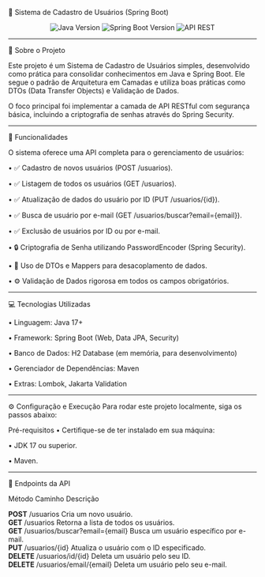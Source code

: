 🔰 Sistema de Cadastro de Usuários (Spring Boot)
<p align="center">
<img src="https://img.shields.io/badge/Java-17+-blue.svg" alt="Java Version">
<img src="https://img.shields.io/badge/Spring%20Boot-3.x-green.svg" alt="Spring Boot Version">
<img src="https://img.shields.io/badge/API%20REST-Yes-orange.svg" alt="API REST">
</p>

---

📜 Sobre o Projeto  

  Este projeto é um Sistema de Cadastro de Usuários simples, desenvolvido como prática para consolidar conhecimentos em Java e Spring Boot. Ele segue o padrão de Arquitetura em Camadas e utiliza boas práticas como DTOs (Data Transfer Objects) e Validação de Dados.

  O foco principal foi implementar a camada de API RESTful com segurança básica, incluindo a criptografia de senhas através do Spring Security.

---

🧱 Funcionalidades

O sistema oferece uma API completa para o gerenciamento de usuários:

 •  ✅ Cadastro de novos usuários (POST /usuarios).

 •  ✅ Listagem de todos os usuários (GET /usuarios).

 •  ✅ Atualização de dados do usuário por ID (PUT /usuarios/{id}).

 •  ✅ Busca de usuário por e-mail (GET /usuarios/buscar?email={email}).

 •  ✅ Exclusão de usuários por ID ou por e-mail.

 •  🔒 Criptografia de Senha utilizando PasswordEncoder (Spring Security).

 •  🔄 Uso de DTOs e Mappers para desacoplamento de dados.

 •  ⚙️ Validação de Dados rigorosa em todos os campos obrigatórios.

---

💻 Tecnologias Utilizadas

• Linguagem: Java 17+

• Framework: Spring Boot (Web, Data JPA, Security)

• Banco de Dados: H2 Database (em memória, para desenvolvimento)

• Gerenciador de Dependências: Maven

• Extras: Lombok, Jakarta Validation

---

⚙️ Configuração e Execução
Para rodar este projeto localmente, siga os passos abaixo:

Pré-requisitos
• Certifique-se de ter instalado em sua máquina:

• JDK 17 ou superior.

• Maven.

---

📌 Endpoints da API

Método	Caminho	Descrição  

**POST**	/usuarios	Cria um novo usuário.   
**GET**	/usuarios	Retorna a lista de todos os usuários.  
**GET**	/usuarios/buscar?email={email}	Busca um usuário específico por e-mail.  
**PUT**	/usuarios/{id}	Atualiza o usuário com o ID especificado.  
**DELETE**	/usuarios/id/{id}	Deleta um usuário pelo seu ID.  
**DELETE**	/usuarios/email/{email}	Deleta um usuário pelo seu e-mail.  
